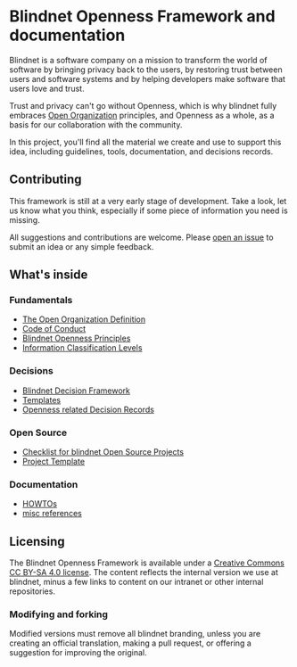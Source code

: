# Blindnet Openness Framework and documentation

Blindnet is a software company on a mission to transform the world of software by bringing privacy back to the users, by restoring trust between users and software systems and by helping developers make software that users love and trust.

Trust and privacy can't go without Openness, which is why blindnet fully embraces [Open Organization](./definition.md) principles, and Openness as a whole, as a basis for our collaboration with the community.

In this project, you'll find all the material we create and use to support this idea, including guidelines, tools, documentation, and decisions records.

## Contributing

This framework is still at a very early stage of development. Take a look, let us know what you think, especially if some piece of information you need is missing.

All suggestions and contributions are welcome. Please [open an issue](https://github.com/blindnet-io/openness/issues/new) to submit an idea or any simple feedback.

## What's inside

### Fundamentals

- [The Open Organization Definition](./definition.md)
- [Code of Conduct](./CODE_OF_CONDUCT.md)
- [Blindnet Openness Principles](./principles.md)
- [Information Classification Levels](./information-classification.md)

### Decisions

- [Blindnet Decision Framework](./DecisionFramework/README.md)
- [Templates](./DecisionFramework/templates/)
- [Openness related Decision Records](./docs/decision-records/)

### Open Source

- [Checklist for blindnet Open Source Projects](./OpenSource/checklists)
- [Project Template](./OpenSource/template/)

### Documentation

- [HOWTOs](./docs/HOWTOs)
- [misc references](./docs/refs/)

## Licensing

The Blindnet Openness Framework is available under a [Creative Commons CC BY-SA 4.0 license](http://creativecommons.org/licenses/by-sa/4.0/). The content reflects the internal version we use at blindnet, minus a few links to content on our intranet or other internal repositories.

### Modifying and forking

Modified versions must remove all blindnet branding, unless you are creating an official translation, making a pull request, or offering a suggestion for improving the original.

